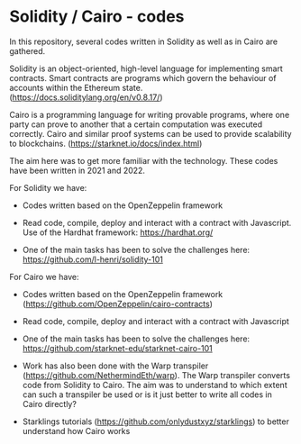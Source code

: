 # Solidity / Cairo - codes

In this repository, several codes written in Solidity as well as in Cairo are gathered.

Solidity is an object-oriented, high-level language for implementing smart contracts. Smart contracts are programs which govern the behaviour of accounts within the Ethereum state. (https://docs.soliditylang.org/en/v0.8.17/)

Cairo is a programming language for writing provable programs, where one party can prove to another that a certain computation was executed correctly. Cairo and similar proof systems can be used to provide scalability to blockchains. (https://starknet.io/docs/index.html)

The aim here was to get more familiar with the technology. These codes have been written in 2021 and 2022.

For Solidity we have:

 * Codes written based on the OpenZeppelin framework
 
 * Read code, compile, deploy and interact with a contract with Javascript. Use of the Hardhat framework: https://hardhat.org/
 
 * One of the main tasks has been to solve the challenges here: https://github.com/l-henri/solidity-101
 
For Cairo we have:

 * Codes written based on the OpenZeppelin framework (https://github.com/OpenZeppelin/cairo-contracts)
 
 * Read code, compile, deploy and interact with a contract with Javascript
 
 * One of the main tasks has been to solve the challenges here: https://github.com/starknet-edu/starknet-cairo-101
 
 * Work has also been done with the Warp transpiler (https://github.com/NethermindEth/warp). The Warp transpiler converts code from Solidity to Cairo. The aim was to understand to which extent can such a transpiler be used or is it just better to write all codes in Cairo directly?
 
 * Starklings tutorials (https://github.com/onlydustxyz/starklings) to better understand how Cairo works
